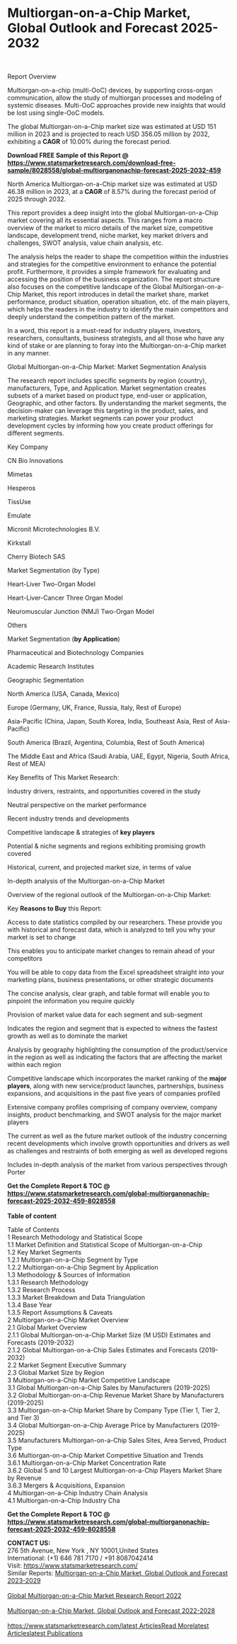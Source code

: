 <h1>Multiorgan-on-a-Chip Market, Global Outlook and Forecast 2025-2032</h1><br/><p>Report Overview</p><p>Multiorgan-on-a-chip (multi-OoC) devices, by supporting cross-organ communication, allow the study of multiorgan processes and modeling of systemic diseases. Multi-OoC approaches provide new insights that would be lost using single-OoC models.</p><p>The global Multiorgan-on-a-Chip market size was estimated at USD 151 million in 2023 and is projected to reach USD 356.05 million by 2032, exhibiting a <strong>CAGR</strong> of 10.00% during the forecast period.</p><p><strong>Download FREE Sample of this Report @ <a href="https://www.statsmarketresearch.com/download-free-sample/8028558/global-multiorganonachip-forecast-2025-2032-459">https://www.statsmarketresearch.com/download-free-sample/8028558/global-multiorganonachip-forecast-2025-2032-459</a></strong></p><p>North America Multiorgan-on-a-Chip market size was estimated at USD 46.38 million in 2023, at a <strong>CAGR</strong> of 8.57% during the forecast period of 2025 through 2032.</p><p>This report provides a deep insight into the global Multiorgan-on-a-Chip market covering all its essential aspects. This ranges from a macro overview of the market to micro details of the market size, competitive landscape, development trend, niche market, key market drivers and challenges, SWOT analysis, value chain analysis, etc.</p><p>The analysis helps the reader to shape the competition within the industries and strategies for the competitive environment to enhance the potential profit. Furthermore, it provides a simple framework for evaluating and accessing the position of the business organization. The report structure also focuses on the competitive landscape of the Global Multiorgan-on-a-Chip Market, this report introduces in detail the market share, market performance, product situation, operation situation, etc. of the main players, which helps the readers in the industry to identify the main competitors and deeply understand the competition pattern of the market.</p><p>In a word, this report is a must-read for industry players, investors, researchers, consultants, business strategists, and all those who have any kind of stake or are planning to foray into the Multiorgan-on-a-Chip market in any manner.</p><p>Global Multiorgan-on-a-Chip Market: Market Segmentation Analysis</p><p>The research report includes specific segments by region (country), manufacturers, Type, and Application. Market segmentation creates subsets of a market based on product type, end-user or application, Geographic, and other factors. By understanding the market segments, the decision-maker can leverage this targeting in the product, sales, and marketing strategies. Market segments can power your product development cycles by informing how you create product offerings for different segments.</p><p>Key Company</p><p>CN Bio Innovations</p><p>Mimetas</p><p>Hesperos</p><p>TissUse</p><p>Emulate</p><p>Micronit Microtechnologies B.V.</p><p>Kirkstall</p><p>Cherry Biotech SAS</p><p>Market Segmentation (by Type)</p><p>Heart-Liver Two-Organ Model</p><p>Heart-Liver-Cancer Three Organ Model</p><p>Neuromuscular Junction (NMJ) Two-Organ Model</p><p>Others</p><p>Market Segmentation (<strong>by Application</strong>)</p><p>Pharmaceutical and Biotechnology Companies</p><p>Academic Research Institutes</p><p>Geographic Segmentation</p><p>North America (USA, Canada, Mexico)</p><p>Europe (Germany, UK, France, Russia, Italy, Rest of Europe)</p><p>Asia-Pacific (China, Japan, South Korea, India, Southeast Asia, Rest of Asia-Pacific)</p><p>South America (Brazil, Argentina, Columbia, Rest of South America)</p><p>The Middle East and Africa (Saudi Arabia, UAE, Egypt, Nigeria, South Africa, Rest of MEA)</p><p>Key Benefits of This Market Research:</p><p>Industry drivers, restraints, and opportunities covered in the study</p><p>Neutral perspective on the market performance</p><p>Recent industry trends and developments</p><p>Competitive landscape & strategies of <strong>key players</strong></p><p>Potential & niche segments and regions exhibiting promising growth covered</p><p>Historical, current, and projected market size, in terms of value</p><p>In-depth analysis of the Multiorgan-on-a-Chip Market</p><p>Overview of the regional outlook of the Multiorgan-on-a-Chip Market:</p><p>Key <strong>Reasons to Buy</strong> this Report:</p><p>Access to date statistics compiled by our researchers. These provide you with historical and forecast data, which is analyzed to tell you why your market is set to change</p><p>This enables you to anticipate market changes to remain ahead of your competitors</p><p>You will be able to copy data from the Excel spreadsheet straight into your marketing plans, business presentations, or other strategic documents</p><p>The concise analysis, clear graph, and table format will enable you to pinpoint the information you require quickly</p><p>Provision of market value data for each segment and sub-segment</p><p>Indicates the region and segment that is expected to witness the fastest growth as well as to dominate the market</p><p>Analysis by geography highlighting the consumption of the product/service in the region as well as indicating the factors that are affecting the market within each region</p><p>Competitive landscape which incorporates the market ranking of the <strong>major players</strong>, along with new service/product launches, partnerships, business expansions, and acquisitions in the past five years of companies profiled</p><p>Extensive company profiles comprising of company overview, company insights, product benchmarking, and SWOT analysis for the major market players</p><p>The current as well as the future market outlook of the industry concerning recent developments which involve growth opportunities and drivers as well as challenges and restraints of both emerging as well as developed regions</p><p>Includes in-depth analysis of the market from various perspectives through Porter</p><div><b>Get the Complete Report & TOC @ <a href="https://www.statsmarketresearch.com/global-multiorganonachip-forecast-2025-2032-459-8028558">https://www.statsmarketresearch.com/global-multiorganonachip-forecast-2025-2032-459-8028558</a></b></div><br><b>Table of content</b><p>Table of Contents<br />1 Research Methodology and Statistical Scope<br />1.1 Market Definition and Statistical Scope of Multiorgan-on-a-Chip<br />1.2 Key Market Segments<br />1.2.1 Multiorgan-on-a-Chip Segment by Type<br />1.2.2 Multiorgan-on-a-Chip Segment by Application<br />1.3 Methodology & Sources of Information<br />1.3.1 Research Methodology<br />1.3.2 Research Process<br />1.3.3 Market Breakdown and Data Triangulation<br />1.3.4 Base Year<br />1.3.5 Report Assumptions & Caveats<br />2 Multiorgan-on-a-Chip Market Overview<br />2.1 Global Market Overview<br />2.1.1 Global Multiorgan-on-a-Chip Market Size (M USD) Estimates and Forecasts (2019-2032)<br />2.1.2 Global Multiorgan-on-a-Chip Sales Estimates and Forecasts (2019-2032)<br />2.2 Market Segment Executive Summary<br />2.3 Global Market Size by Region<br />3 Multiorgan-on-a-Chip Market Competitive Landscape<br />3.1 Global Multiorgan-on-a-Chip Sales by Manufacturers (2019-2025)<br />3.2 Global Multiorgan-on-a-Chip Revenue Market Share by Manufacturers (2019-2025)<br />3.3 Multiorgan-on-a-Chip Market Share by Company Type (Tier 1, Tier 2, and Tier 3)<br />3.4 Global Multiorgan-on-a-Chip Average Price by Manufacturers (2019-2025)<br />3.5 Manufacturers Multiorgan-on-a-Chip Sales Sites, Area Served, Product Type<br />3.6 Multiorgan-on-a-Chip Market Competitive Situation and Trends<br />3.6.1 Multiorgan-on-a-Chip Market Concentration Rate<br />3.6.2 Global 5 and 10 Largest Multiorgan-on-a-Chip Players Market Share by Revenue<br />3.6.3 Mergers & Acquisitions, Expansion<br />4 Multiorgan-on-a-Chip Industry Chain Analysis<br />4.1 Multiorgan-on-a-Chip Industry Cha<br><div><b>Get the Complete Report & TOC @ <a href="https://www.statsmarketresearch.com/global-multiorganonachip-forecast-2025-2032-459-8028558">https://www.statsmarketresearch.com/global-multiorganonachip-forecast-2025-2032-459-8028558</a></b></div></p> <b>CONTACT US:</b><br>276 5th Avenue, New York , NY 10001,United States<br>International: (+1) 646 781 7170 / +91 8087042414<br>Visit: <a href="https://www.statsmarketresearch.com/">https://www.statsmarketresearch.com/</a><br>Similar Reports: <a href="https://www.statsmarketresearch.com/global-multiorganonachip-forecast-2025-2032-459-8028558">Multiorgan-on-a-Chip Market, Global Outlook and Forecast 2023-2029</a><br/><br/><a href="https://www.statsmarketresearch.com/global-multiorganonachip-forecast-2025-2032-459-8028558">Global Multiorgan-on-a-Chip Market Research Report 2022</a><br/><br/><a href="https://www.statsmarketresearch.com/global-multiorganonachip-forecast-2025-2032-459-8028558">Multiorgan-on-a-Chip Market, Global Outlook and Forecast 2022-2028</a><br/><br/><a href="https://gyeongbokgung.com">https://www.statsmarketresearch.com/</a><a href="https://hallyeomaritime.com">latest Articles</a><a href="https://jingwansa.com">Read More</a><a href=https://nguoiviet.jp/">latest Articles</a><a href="https://www.intelmarketresearch.com/">latest Publications</a>